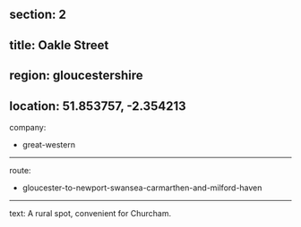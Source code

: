section: 2
----
title: Oakle Street
----
region: gloucestershire
----
location: 51.853757, -2.354213
----
company:
- great-western
----
route:
- gloucester-to-newport-swansea-carmarthen-and-milford-haven
----
text: A rural spot, convenient for Churcham.

